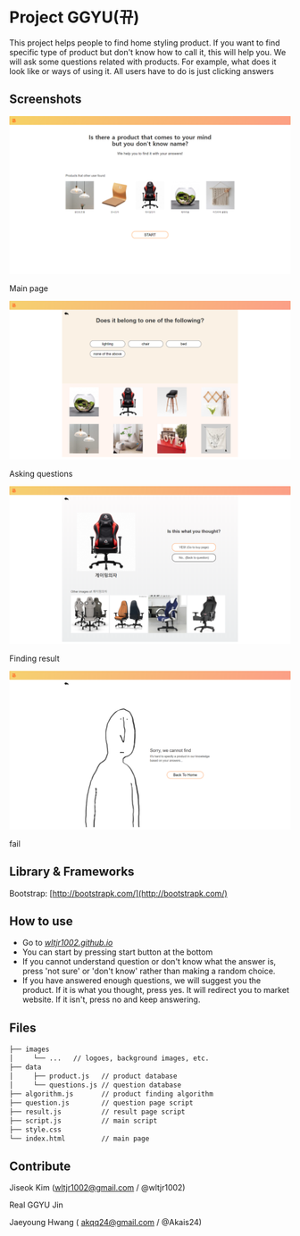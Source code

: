 # Project GGYU(뀨)

This project helps people to find home styling product. If you want to find specific type of product but don't know how to call it, this will help you. We will ask some questions related with products. For example, what does it look like or ways of using it. All users have to do is just clicking answers

## **Screenshots**

![ReadmeImage/Untitled.png](ReadmeImage/Untitled.png)

Main page

![ReadmeImage/question_view.png](ReadmeImage/question_view.png)

Asking questions

![ReadmeImage/question_view%201.png](ReadmeImage/question_view%201.png)

Finding result

![ReadmeImage/fail_view.png](ReadmeImage/fail_view.png)

fail

## Library & Frameworks

Bootstrap: [http://bootstrapk.com/](http://bootstrapk.com/)

## How to use

- Go to *[wltjr1002.github.io](http://wltjr1002.github.io)*
- You can start by pressing start button at the bottom
- If you cannot understand question or don't know what the answer is, press 'not sure' or 'don't know' rather than making a random choice.
- If you have answered enough questions, we will suggest you the product. If it is what you thought, press yes. It will redirect you to market website. If it isn't, press no and keep answering.

## Files

```
├── images
│     └── ...   // logoes, background images, etc.
├── data
│     ├── product.js   // product database
│     └── questions.js // question database
├── algorithm.js       // product finding algorithm
├── question.js        // question page script
├── result.js          // result page script
├── script.js          // main script
├── style.css          
└── index.html         // main page

```

## **Contribute**

Jiseok Kim (wltjr1002@gmail.com / @wltjr1002)

Real GGYU Jin 

Jaeyoung Hwang ( akqq24@gmail.com / @Akais24)
